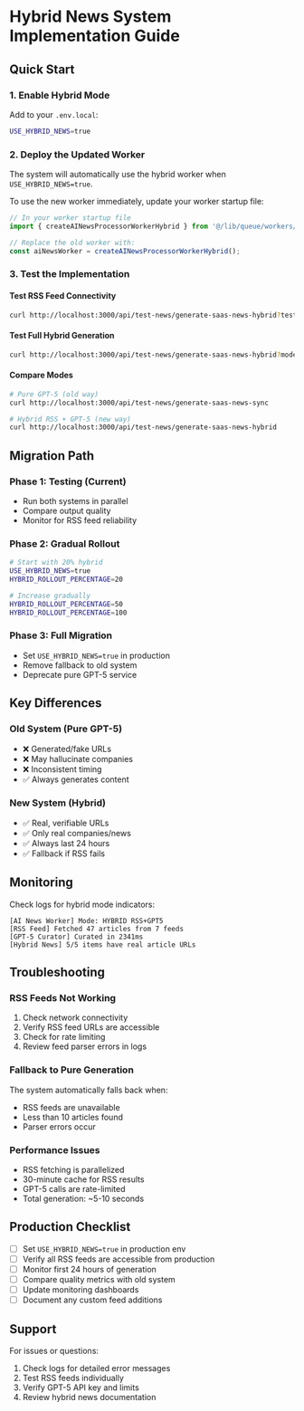 # Hybrid News System Implementation Guide

## Quick Start

### 1. Enable Hybrid Mode

Add to your `.env.local`:
```bash
USE_HYBRID_NEWS=true
```

### 2. Deploy the Updated Worker

The system will automatically use the hybrid worker when `USE_HYBRID_NEWS=true`.

To use the new worker immediately, update your worker startup file:

```typescript
// In your worker startup file
import { createAINewsProcessorWorkerHybrid } from '@/lib/queue/workers/ai-news-processor-hybrid';

// Replace the old worker with:
const aiNewsWorker = createAINewsProcessorWorkerHybrid();
```

### 3. Test the Implementation

#### Test RSS Feed Connectivity
```bash
curl http://localhost:3000/api/test-news/generate-saas-news-hybrid?testRss=true
```

#### Test Full Hybrid Generation
```bash
curl http://localhost:3000/api/test-news/generate-saas-news-hybrid?mode=hybrid
```

#### Compare Modes
```bash
# Pure GPT-5 (old way)
curl http://localhost:3000/api/test-news/generate-saas-news-sync

# Hybrid RSS + GPT-5 (new way)
curl http://localhost:3000/api/test-news/generate-saas-news-hybrid
```

## Migration Path

### Phase 1: Testing (Current)
- Run both systems in parallel
- Compare output quality
- Monitor for RSS feed reliability

### Phase 2: Gradual Rollout
```bash
# Start with 20% hybrid
USE_HYBRID_NEWS=true
HYBRID_ROLLOUT_PERCENTAGE=20

# Increase gradually
HYBRID_ROLLOUT_PERCENTAGE=50
HYBRID_ROLLOUT_PERCENTAGE=100
```

### Phase 3: Full Migration
- Set `USE_HYBRID_NEWS=true` in production
- Remove fallback to old system
- Deprecate pure GPT-5 service

## Key Differences

### Old System (Pure GPT-5)
- ❌ Generated/fake URLs
- ❌ May hallucinate companies
- ❌ Inconsistent timing
- ✅ Always generates content

### New System (Hybrid)
- ✅ Real, verifiable URLs
- ✅ Only real companies/news
- ✅ Always last 24 hours
- ✅ Fallback if RSS fails

## Monitoring

Check logs for hybrid mode indicators:
```
[AI News Worker] Mode: HYBRID RSS+GPT5
[RSS Feed] Fetched 47 articles from 7 feeds
[GPT-5 Curator] Curated in 2341ms
[Hybrid News] 5/5 items have real article URLs
```

## Troubleshooting

### RSS Feeds Not Working
1. Check network connectivity
2. Verify RSS feed URLs are accessible
3. Check for rate limiting
4. Review feed parser errors in logs

### Fallback to Pure Generation
The system automatically falls back when:
- RSS feeds are unavailable
- Less than 10 articles found
- Parser errors occur

### Performance Issues
- RSS fetching is parallelized
- 30-minute cache for RSS results
- GPT-5 calls are rate-limited
- Total generation: ~5-10 seconds

## Production Checklist

- [ ] Set `USE_HYBRID_NEWS=true` in production env
- [ ] Verify all RSS feeds are accessible from production
- [ ] Monitor first 24 hours of generation
- [ ] Compare quality metrics with old system
- [ ] Update monitoring dashboards
- [ ] Document any custom feed additions

## Support

For issues or questions:
1. Check logs for detailed error messages
2. Test RSS feeds individually
3. Verify GPT-5 API key and limits
4. Review hybrid news documentation